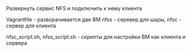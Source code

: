 Развернуть сервис NFS и подключить к нему клиента

Vagrantfile - разворачивается две ВМ nfss - серевер для шары, nfsc - сервер для клиента

nfsc_script.sh, nfss_script.sh - скрипты для настройки ВМ как клиента и сервера

